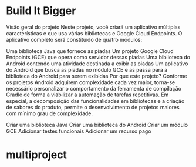 # Build It Bigger

Visão geral do projeto
Neste projeto, você criará um aplicativo múltiplas características e que usa várias bibliotecas e Google Cloud Endpoints. O aplicativo completo será constituído de quatro módulos:

Uma biblioteca Java que fornece as piadas
Um projeto Google Cloud Endpoints (GCE) que opera como servidor dessas piadas
Uma biblioteca do Android contendo uma atividade destinada a exibir as piadas
Um aplicativo do Android que busca as piadas no módulo GCE e as passa para a biblioteca do Android para serem exibidas
Por que este projeto?
Conforme os projetos Android adquirem complexidade cada vez maior, torna-se necessário personalizar o comportamento da ferramenta de compilação Gradle de forma a viabilizar a automação de tarefas repetitivas. Em especial, a decomposição das funcionalidades em bibliotecas e a criação de sabores do produto, permite o desenvolvimento de projetos maiores com mínimo grau de complexidade.

Criar uma biblioteca Java
Criar uma biblioteca do Android
Criar um módulo GCE
Adicionar testes funcionais
Adicionar um recurso pago
# multiproject
